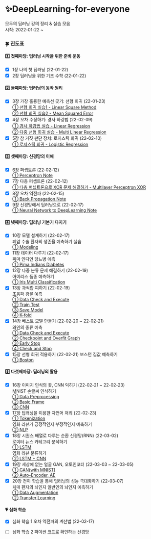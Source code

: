 # ✨DeepLearning-for-everyone

모두의 딥러닝 강의 정리 & 실습 모음   
시작: 2022-01-22 ~

### 🍀 진도표
#### 1️⃣ 첫째마당: 딥러닝 시작을 위한 준비 운동
- [x] 1장 나의 첫 딥러닝 (22-01-22)
- [x] 2장 딥러닝을 위한 기초 수학 (22-01-22)

#### 2️⃣ 둘째마당: 딥러닝의 동작 원리
- [x] 3장 가장 훌륭한 예측선 긋기: 선형 회귀 (22-01-23)   
  [① 선형 회귀 실습1 - Linear Square Method](https://github.com/ofzlo/DeepLearning-for-everyone/blob/main/deeplearning_class/03-1_Linear_Square_Method.ipynb)   
  [② 선형 회귀 실습2 - Mean Squared Error](https://github.com/ofzlo/DeepLearning-for-everyone/blob/main/deeplearning_class/03-2_Mean_Squared_Error.ipynb)   
- [x] 4장 오차 수정하기: 경사 하강법 (22-02-09)  
  [① 경사 하강법 실습 - Linear Regression](https://github.com/ofzlo/DeepLearning-for-everyone/blob/main/deeplearning_class/04-1_Linear_Regression.ipynb)    
  [② 다중 선형 회귀 실습 - Multi Linear Regression](https://github.com/ofzlo/DeepLearning-for-everyone/blob/main/deeplearning_class/04-2_Multi-Linear-Regression%20.ipynb)   
- [x] 5장 참 거짓 판단 장치: 로지스틱 회귀 (22-02-10)   
  [① 로지스틱 회귀 - Logistic Regression](https://github.com/ofzlo/DeepLearning-for-everyone/blob/main/deeplearning_class/05-1_Logistic_Regression.ipynb)

#### 3️⃣ 셋째마당: 신경망의 이해
- [x] 6장 퍼셉트론 (22-02-12)   
  [① Perceptron Note](https://github.com/ofzlo/DeepLearning-for-everyone/blob/main/deeplearning_class/06_Perceptron.ipynb)
- [x] 7장 다층 퍼셉트론 (22-02-12)   
  [① 다층 퍼셉트론으로 XOR 문제 해결하기 - Multilayer Perceptron XOR](https://github.com/ofzlo/DeepLearning-for-everyone/blob/main/deeplearning_class/07_Multilayer_Perceptron_XOR.ipynb)
- [x] 8장 오차 역전파 (22-02-15)   
  [① Back Propagation Note](https://github.com/ofzlo/DeepLearning-for-everyone/blob/main/deeplearning_class/08_Back_Propagation.ipynb)   
- [x] 9장 신경망에서 딥러닝으로 (22-02-17)   
  [① Neural Network to DeepLearning Note](https://github.com/ofzlo/DeepLearning-for-everyone/blob/main/deeplearning_class/09_Neural_Network_to_DeepLearning.ipynb)   

#### 4️⃣ 넷째마당: 딥러닝 기본기 다지기 
- [x] 10장 모델 설계하기 (22-02-17)   
  폐암 수술 환자의 생존율 예측하기 실습   
  [① Modeling](https://github.com/ofzlo/DeepLearning-for-everyone/blob/main/run_project/10_Modeling.ipynb)
- [x] 11장 데이터 다루기 (22-02-17)   
  피마 인디언 당뇨병 에측   
  [① Pima Indians Diabetes](https://github.com/ofzlo/DeepLearning-for-everyone/blob/main/run_project/11_pima-indians-diabetes.ipynb)
- [x] 12장 다중 분류 문제 해결하기 (22-02-19)   
  아이리스 품종 예측하기   
  [① Iris Multi Classification](https://github.com/ofzlo/DeepLearning-for-everyone/blob/main/run_project/12_Iris_Multi_Classification.ipynb)
- [x] 13장 과적합 피하기 (22-02-19)   
  초음파 광물 예측   
  [① Data Check and Execute](https://github.com/ofzlo/DeepLearning-for-everyone/blob/main/run_project/13-1_Sonar.ipynb)   
  [② Train Test](https://github.com/ofzlo/DeepLearning-for-everyone/blob/main/run_project/13-2_Sonar_Train_Test.ipynb)   
  [③ Save Model](https://github.com/ofzlo/DeepLearning-for-everyone/blob/main/run_project/13-3_Sonar-Save-Model.ipynb)   
  [④ K-fold](https://github.com/ofzlo/DeepLearning-for-everyone/blob/main/run_project/13-4_Sonar-K-fold.ipynb)  
- [x] 14장 베스트 모델 만들기 (22-02-20 ~ 22-02-21)   
  와인의 종류 예측   
  [① Data Check and Execute](https://github.com/ofzlo/DeepLearning-for-everyone/blob/main/run_project/14-1_Wine.ipynb)   
  [② Checkpoint and Overfit Graph](https://github.com/ofzlo/DeepLearning-for-everyone/blob/main/run_project/14-2_Wine_Checkpoint_Overfit_Graph.ipynb)   
  [③ Early Stop](https://github.com/ofzlo/DeepLearning-for-everyone/blob/main/run_project/14-3_Wine_Early_Stop.ipynb)   
  [④ Check and Stop](https://github.com/ofzlo/DeepLearning-for-everyone/blob/main/run_project/14-4_Wine_Check_and_Stop.ipynb)
- [x] 15장 선형 회귀 적용하기 (22-02-21)
  보스턴 집값 예측하기   
  [① Boston](https://github.com/ofzlo/DeepLearning-for-everyone/blob/main/run_project/15_Boston.ipynb)   

#### 5️⃣ 다섯째마당: 딥러닝의 활용
- [x] 16장 이미지 인식의 꽃, CNN 익히기 (22-02-21 ~ 22-02-23)   
  MNIST 손글씨 인식하기   
  [① Data Preprocessing ](https://github.com/ofzlo/DeepLearning-for-everyone/blob/main/run_project/16-1_MNIST_Data.ipynb)   
  [② Basic Frame](https://github.com/ofzlo/DeepLearning-for-everyone/blob/main/run_project/16-2_MNIST_Simple.ipynb)   
  [③ CNN](https://github.com/ofzlo/DeepLearning-for-everyone/blob/main/run_project/16-3_MNIST_Deep(CNN).ipynb)   
- [x] 17장 딥러닝을 이용한 자연어 처리 (22-02-23)   
  [① Tokenization](https://github.com/ofzlo/DeepLearning-for-everyone/blob/main/run_project/17-1_NLP_tokenization.ipynb)   
  영화 리뷰가 긍정적인지 부정적인지 예측하기  
  [② NLP](https://github.com/ofzlo/DeepLearning-for-everyone/blob/main/run_project/17-2_NLP.ipynb)   
- [x] 18장 시퀀스 배열로 다루는 순환 신경망(RNN) (22-03-02)   
  로이터 뉴스 카테고리 분석하기   
  [① LSTM](https://github.com/ofzlo/DeepLearning-for-everyone/blob/main/run_project/18-1_RNN1_Reuters.ipynb)   
  영화 리뷰 분류하기  
  [② LSTM + CNN](https://github.com/ofzlo/DeepLearning-for-everyone/blob/main/run_project/18-2_RNN2_imdb_lstm.ipynb)   
- [x] 19장 세상에 없는 얼굴 GAN, 오토인코더 (22-03-03 ~ 22-03-05)   
  [① GAN(with MNIST)](https://github.com/ofzlo/DeepLearning-for-everyone/blob/main/run_project/19-1_GAN.ipynb)   
  [② Auto-Encoder, AE](https://github.com/ofzlo/DeepLearning-for-everyone/blob/main/run_project/19-2_AutoEncoder.ipynb)   
- [x] 20장 전이 학습을 통해 딥러닝의 성능 극대화하기 (22-03-07)   
  치매 환자의 뇌인지 일반인의 뇌인지 예측하기   
  [① Data Augmentation](https://github.com/ofzlo/DeepLearning-for-everyone/blob/main/run_project/20-1_Data_Augmentation.ipynb)   
  [② Transfer Learning](https://github.com/ofzlo/DeepLearning-for-everyone/blob/main/run_project/20-2_Transfer_Learning.ipynb)   

#### 💗 심화 학습
- [x] 심화 학습 1 오차 역전파의 계산법 (22-02-17)
- [ ] 심화 학습 2 파이썬 코드로 확인하는 신경망



